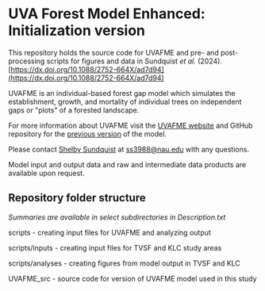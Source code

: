 # UVA Forest Model Enhanced: Initialization version
This repository holds the source code for UVAFME and pre- and post-processing scripts for figures and data in Sundquist _et al._ (2024). [https://dx.doi.org/10.1088/2752-664X/ad7d94](https://dx.doi.org/10.1088/2752-664X/ad7d94)

UVAFME is an individual-based forest gap model which simulates the establishment, growth, and mortality of individual trees on independent gaps or "plots" of a forested landscape.

For more information about UVAFME visit the [UVAFME website](https://uvafme.github.io/) and GitHub repository for the [previous version](https://github.com/UVAFME/UVAFME_model/) of the model.

Please contact [Shelby Sundquist](https://orcid.org/0000-0001-5379-0008) at ss3988@nau.edu with any questions. 

Model input and output data and raw and intermediate data products are available upon request. 

## Repository folder structure

_Summaries are available in select subdirectories in Description.txt_

scripts - creating input files for UVAFME and analyzing output

scripts/inputs - creating input files for TVSF and KLC study areas

scripts/analyses - creating figures from model output in TVSF and KLC

UVAFME_src - source code for version of UVAFME model used in this study